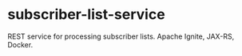 # subscriber-list-service
REST service for processing subscriber lists. Apache Ignite, JAX-RS, Docker.
